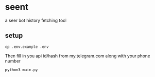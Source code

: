 # seent

a seer bot history fetching tool

## setup
```
cp .env.example .env
```

Then fill in you api id/hash from my.telegram.com along with your phone number

```python
python3 main.py
```